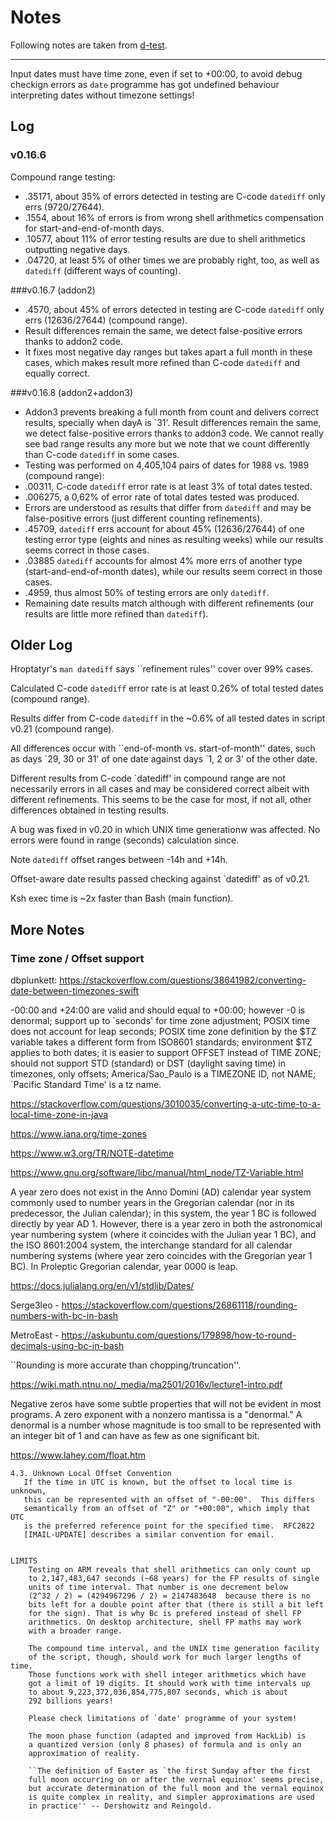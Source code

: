 # Notes
Following notes are taken from [d-test](d-test.sh#L78-L186).

---

Input dates must have time zone, even if set to +00:00, to avoid
debug checkign errors as `date` programme has got undefined behaviour
interpreting dates without timezone settings!


## Log
### v0.16.6
Compound range testing:

- .35171, about 35% of errors detected in testing are C-code `datediff` only errs (9720/27644).
- .1554,  about 16% of errors is from wrong shell arithmetics compensation for start-and-end-of-month days. 
- .10577, about 11% of error testing results are due to shell arithmetics outputting negative days.
- .04720, at least 5% of other times we are probably right, too, as well as `datediff` (different ways of counting).

###v0.16.7    (addon2)
- .4570, about 45% of errors detected in testing are C-code `datediff` only errs (12636/27644) (compound range).
- Result differences remain the same, we detect false-positive errors thanks to addon2 code.
- It fixes most negative day ranges but takes apart a full month in these cases, which makes result more refined than C-code `datediff` and equally correct.

###v0.16.8    (addon2+addon3)
- Addon3 prevents breaking a full month from count and delivers correct results, specially when dayA is \`31'. 
Result differences remain the same, we detect false-positive errors thanks to addon3 code. We cannot really see bad range results any more but we note that we count differently than C-code `datediff` in some cases.
- Testing was performed on 4,405,104 pairs of dates for 1988 vs. 1989 (compound range):
- .00311, C-code `datediff` error rate is at least 3% of total dates tested.
- .006275, a 0,62% of error rate of total dates tested was produced.
- Errors are understood as results that differ from `datediff` and may be false-positive errors (just different counting refinements).
- .45709, `datediff` errs account for about 45% (12636/27644) of one testing error type (eights and nines as resulting weeks) while our results seems correct in those cases.
- .03885 `datediff` accounts for almost 4% more errs of another type (start-and-end-of-month dates), while our results seem correct in those cases.
- .4959, thus almost 50% of testing errors are only `datediff`.
- Remaining date results match although with different refinements (our results are little more refined than `datediff`).


## Older Log
Hroptatyr's `man datediff` says \`\`refinement rules'' cover over 99% cases.

Calculated C-code `datediff` error rate is at least 0.26% of total tested dates (compound range).

Results differ from C-code `datediff` in the ~0.6% of all tested dates in script v0.21 (compound range).

All differences occur with \`\`end-of-month vs. start-of-month'' dates, such as days \`29, 30 or 31' of one date against days \`1, 2 or 3' of the other date.

Different results from C-code \`datediff' in compound range are not necessarily errors in all cases and may be considered correct albeit with different refinements. This seems to be the case for most, if not all, other differences obtained in testing results.

A bug was fixed in v0.20 in which UNIX time generationw was affected. No errors were found in range (seconds) calculation since. 

Note `datediff` offset ranges between -14h and +14h.

Offset-aware date results passed checking against \`datediff' as of v0.21.

Ksh exec time is ~2x faster than Bash (main function).


## More Notes

### Time zone / Offset support
dbplunkett: <https://stackoverflow.com/questions/38641982/converting-date-between-timezones-swift>

-00:00 and +24:00 are valid and should equal to +00:00; however -0 is denormal;
support up to \`seconds' for time zone adjustment; POSIX time does not
account for leap seconds; POSIX time zone definition by the $TZ variable
takes a different form from ISO8601 standards; environment $TZ applies to both dates;
it is easier to support OFFSET instead of TIME ZONE; should not support
STD (standard) or DST (daylight saving time) in timezones, only offsets;
 America/Sao_Paulo is a TIMEZONE ID, not NAME; \`Pacific Standard Time' is a tz name.
 
<https://stackoverflow.com/questions/3010035/converting-a-utc-time-to-a-local-time-zone-in-java>

<https://www.iana.org/time-zones>

<https://www.w3.org/TR/NOTE-datetime>

<https://www.gnu.org/software/libc/manual/html_node/TZ-Variable.html>

A year zero does not exist in the Anno Domini (AD) calendar year system
commonly used to number years in the Gregorian calendar (nor in its
predecessor, the Julian calendar); in this system, the year 1 BC is
followed directly by year AD 1. However, there is a year zero in both
the astronomical year numbering system (where it coincides with the
Julian year 1 BC), and the ISO 8601:2004 system, the interchange standard
for all calendar numbering systems (where year zero coincides with the
Gregorian year 1 BC). In Proleptic Gregorian calendar, year 0000 is leap.

<https://docs.julialang.org/en/v1/stdlib/Dates/>

Serge3leo - https://stackoverflow.com/questions/26861118/rounding-numbers-with-bc-in-bash

MetroEast - https://askubuntu.com/questions/179898/how-to-round-decimals-using-bc-in-bash

\`\`Rounding is more accurate than chopping/truncation''.

<https://wiki.math.ntnu.no/_media/ma2501/2016v/lecture1-intro.pdf>

Negative zeros have some subtle properties that will not be evident in
most programs. A zero exponent with a nonzero mantissa is a "denormal."
A denormal is a number whose magnitude is too small to be represented
with an integer bit of 1 and can have as few as one significant bit.

<https://www.lahey.com/float.htm>


    4.3. Unknown Local Offset Convention
       If the time in UTC is known, but the offset to local time is unknown,
       this can be represented with an offset of "-00:00".  This differs
       semantically from an offset of "Z" or "+00:00", which imply that UTC
       is the preferred reference point for the specified time.  RFC2822
       [IMAIL-UPDATE] describes a similar convention for email.


    LIMITS
    	Testing on ARM reveals that shell arithmetics can only count up
    	to 2,147,483,647 seconds (~68 years) for the FP results of single
    	units of time interval. That number is one decrement below
    	(2^32 / 2) = (4294967296 / 2) = 2147483648  because there is no
    	bits left for a double point after that (there is still a bit left
    	for the sign). That is why Bc is prefered instead of shell FP
    	arithmetics. On desktop architecture, shell FP maths may work
    	with a broader range.
    
    	The compound time interval, and the UNIX time generation facility
    	of the script, though, should work for much larger lengths of time.
    	Those functions work with shell integer arithmetics which have
    	got a limit of 19 digits. It should work with time intervals up
    	to about 9,223,372,036,854,775,807 seconds, which is about
    	292 billions years!
    
    	Please check limitations of `date' programme of your system!
    
    	The moon phase function (adapted and improved from HackLib) is
    	a quantized version (only 8 phases) of formula and is only an
    	approximation of reality.
    
    	``The definition of Easter as `the first Sunday after the first
    	full moon occurring on or after the vernal equinox' seems precise,
    	but accurate determination of the full moon and the vernal equinox
    	is quite complex in reality, and simpler approximations are used
    	in practice'' -- Dershowitz and Reingold.



